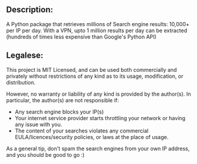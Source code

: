## Description: ##
A Python package that retrieves millions of Search engine results: 10,000+ per IP per day.  With a VPN, upto 1 million results per day can be extracted (hundreds of times less expensive than Google's Python API)

## Legalese: ##

This project is MIT Licensed, and can be used both commercially and privately without restrictions of any kind as to its usage, modification, or distribution.

However, no warranty or liability of any kind is provided by the author(s). In particular, the author(s) are not responsible if:

 - Any search engine blocks your IP(s)
 - Your internet service provider starts throttling your network or having any issue with you.
 - The content of your searches violates any commercial EULA/licences/security policies, or laws at the place of usage. 

As a general tip, don't spam the search engines from your own IP address, and you should be good to go :)

